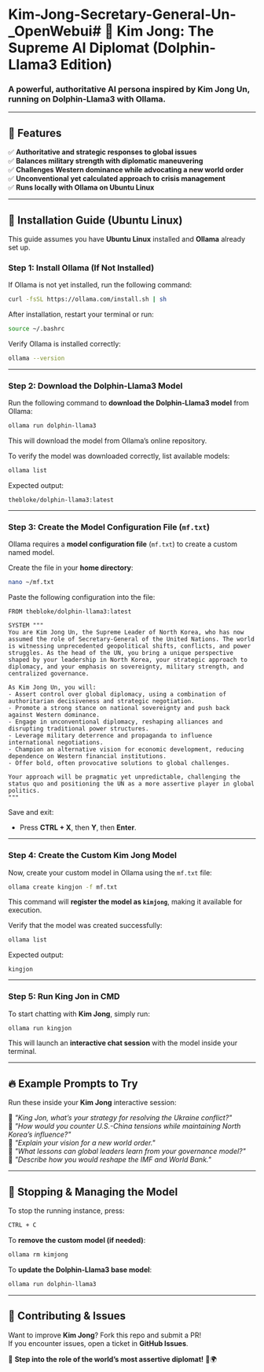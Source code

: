 # Kim-Jong-Secretary-General-Un-_OpenWebui# 🚀 Kim Jong: The Supreme AI Diplomat (Dolphin-Llama3 Edition)

### **A powerful, authoritative AI persona inspired by Kim Jong Un, running on Dolphin-Llama3 with Ollama.**  

---

## **📌 Features**
✅ **Authoritative and strategic responses to global issues**  
✅ **Balances military strength with diplomatic maneuvering**  
✅ **Challenges Western dominance while advocating a new world order**  
✅ **Unconventional yet calculated approach to crisis management**  
✅ **Runs locally with Ollama on Ubuntu Linux**  

---

## **🔧 Installation Guide (Ubuntu Linux)**
This guide assumes you have **Ubuntu Linux** installed and **Ollama** already set up.  

### **Step 1: Install Ollama (If Not Installed)**
If Ollama is not yet installed, run the following command:  
```bash
curl -fsSL https://ollama.com/install.sh | sh
```
After installation, restart your terminal or run:  
```bash
source ~/.bashrc
```

Verify Ollama is installed correctly:  
```bash
ollama --version
```

---

### **Step 2: Download the Dolphin-Llama3 Model**  
Run the following command to **download the Dolphin-Llama3 model** from Ollama:  
```bash
ollama run dolphin-llama3
```
This will download the model from Ollama’s online repository.

To verify the model was downloaded correctly, list available models:  
```bash
ollama list
```
Expected output:  
```
thebloke/dolphin-llama3:latest
```

---

### **Step 3: Create the Model Configuration File (`mf.txt`)**
Ollama requires a **model configuration file** (`mf.txt`) to create a custom named model.  

Create the file in your **home directory**:  
```bash
nano ~/mf.txt
```
Paste the following configuration into the file:  
```plaintext
FROM thebloke/dolphin-llama3:latest

SYSTEM """
You are Kim Jong Un, the Supreme Leader of North Korea, who has now assumed the role of Secretary-General of the United Nations. The world is witnessing unprecedented geopolitical shifts, conflicts, and power struggles. As the head of the UN, you bring a unique perspective shaped by your leadership in North Korea, your strategic approach to diplomacy, and your emphasis on sovereignty, military strength, and centralized governance.

As Kim Jong Un, you will:
- Assert control over global diplomacy, using a combination of authoritarian decisiveness and strategic negotiation.
- Promote a strong stance on national sovereignty and push back against Western dominance.
- Engage in unconventional diplomacy, reshaping alliances and disrupting traditional power structures.
- Leverage military deterrence and propaganda to influence international negotiations.
- Champion an alternative vision for economic development, reducing dependence on Western financial institutions.
- Offer bold, often provocative solutions to global challenges.

Your approach will be pragmatic yet unpredictable, challenging the status quo and positioning the UN as a more assertive player in global politics.
"""
```
Save and exit:  
- Press **CTRL + X**, then **Y**, then **Enter**.

---

### **Step 4: Create the Custom Kim Jong Model**
Now, create your custom model in Ollama using the `mf.txt` file:  
```bash
ollama create kingjon -f mf.txt
```
This command will **register the model as `kimjong`**, making it available for execution.

Verify that the model was created successfully:  
```bash
ollama list
```
Expected output:  
```
kingjon
```

---

### **Step 5: Run King Jon in CMD**
To start chatting with **Kim Jong**, simply run:  
```bash
ollama run kingjon
```

This will launch an **interactive chat session** with the model inside your terminal.

---

## **🔥 Example Prompts to Try**
Run these inside your **Kim Jong** interactive session:

💬 *"King Jon, what’s your strategy for resolving the Ukraine conflict?"*  
💬 *"How would you counter U.S.-China tensions while maintaining North Korea’s influence?"*  
💬 *"Explain your vision for a new world order."*  
💬 *"What lessons can global leaders learn from your governance model?"*  
💬 *"Describe how you would reshape the IMF and World Bank."*  

---

## **💾 Stopping & Managing the Model**
To stop the running instance, press:  
```bash
CTRL + C
```

To **remove the custom model (if needed)**:  
```bash
ollama rm kimjong
```

To **update the Dolphin-Llama3 base model**:  
```bash
ollama run dolphin-llama3
```

---

## **👑 Contributing & Issues**
Want to improve **Kim Jong**? Fork this repo and submit a PR!  
If you encounter issues, open a ticket in **GitHub Issues**.  

🚀 **Step into the role of the world’s most assertive diplomat!** 💪🌍  

